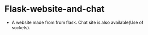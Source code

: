 # Flask-website-and-chat
- A website made from from flask. Chat site is also available(Use of sockets).


